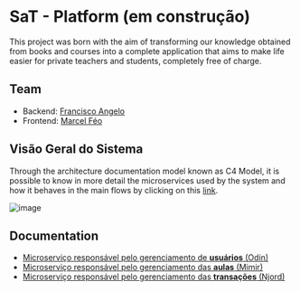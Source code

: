 # SaT - Platform (em construção)

This project was born with the aim of transforming our knowledge obtained from books and courses into a complete application that aims to make life easier for private teachers and students, completely free of charge.

## Team
- Backend: [Francisco Angelo](https://github.com/franciscofeo)
- Frontend: [Marcel Féo](https://github.com/MarcelFeo)

## Visão Geral do Sistema

Through the architecture documentation model known as C4 Model, it is possible to know in more detail the microservices used by the system and how it behaves in the main flows by clicking on this [link](https://s.icepanel.io/oP9fNKVVH1).

![image](https://user-images.githubusercontent.com/64324517/187036497-4fe90423-a12f-4411-be2c-4ab926603ed3.png)

## Documentation

- [Microserviço responsável pelo gerenciamento de **usuários** (Odin)](https://foolish-vampirebat-20.redoc.ly/)
- [Microserviço responsável pelo gerenciamento das **aulas** (Mimir)](https://bitter-octopus-71.redoc.ly/)
- [Microserviço responsável pelo gerenciamento das **transações** (Njord)](https://hot-bobcat-13.redoc.ly/)
<!--

**Here are some ideas to get you started:**

🙋‍♀️ A short introduction - what is your organization all about?
🌈 Contribution guidelines - how can the community get involved?
👩‍💻 Useful resources - where can the community find your docs? Is there anything else the community should know?
🍿 Fun facts - what does your team eat for breakfast?
🧙 Remember, you can do mighty things with the power of [Markdown](https://docs.github.com/github/writing-on-github/getting-started-with-writing-and-formatting-on-github/basic-writing-and-formatting-syntax)
-->
